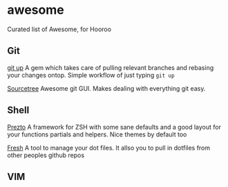 # awesome
Curated list of Awesome, for Hooroo


## Git
[git up](https://github.com/aanand/git-up) A gem which takes care of pulling relevant branches and rebasing your changes ontop. Simple workflow of just typing `git up`

[Sourcetree](https://www.sourcetreeapp.com/) Awesome git GUI. Makes dealing with everything git easy.

## Shell
[Prezto](https://github.com/sorin-ionescu/prezto) A framework for ZSH with some sane defaults and a good layout for your functions partials and helpers. Nice themes by default too

[Fresh](http://freshshell.com/) A tool to manage your dot files. It allso you to pull in dotfiles from other peoples github repos

## VIM
